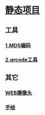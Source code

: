 # [静态项目](https://cjgl.github.io/index/)

## 工具
### [1.MD5编码](https://cjgl.github.io/index/WebContent/md5.html)
### [2.qrcode工具](https://cjgl.github.io/index/WebContent/qrcode.html)

## 其它
### [WEB摄像头](https://cjgl.github.io/index/WebContent/camera.html)
### [手绘](https://cjgl.github.io/index/WebContent/draw2.html)
